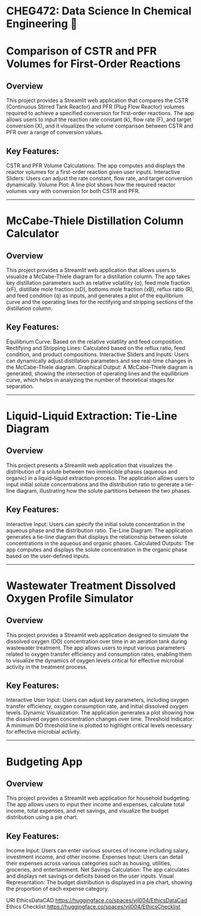 # CHEG472: Data Science In Chemical Engineering 🧪

# Comparison of CSTR and PFR Volumes for First-Order Reactions

## Overview
This project provides a Streamlit web application that compares the CSTR (Continuous Stirred Tank Reactor) and PFR (Plug Flow Reactor) volumes required to achieve a specified conversion for first-order reactions. The app allows users to input the reaction rate constant (k), flow rate (F), and target conversion (X), and it visualizes the volume comparison between CSTR and PFR over a range of conversion values.

## Key Features:

CSTR and PFR Volume Calculations: The app computes and displays the reactor volumes for a first-order reaction given user inputs.
Interactive Sliders: Users can adjust the rate constant, flow rate, and target conversion dynamically.
Volume Plot: A line plot shows how the required reactor volumes vary with conversion for both CSTR and PFR.

----------------------------------------------------------------------------------------------------------------------------------------------------

# McCabe-Thiele Distillation Column Calculator

## Overview

This project provides a Streamlit web application that allows users to visualize a McCabe-Thiele diagram for a distillation column. The app takes key distillation parameters such as relative volatility (α), feed mole fraction (xF), distillate mole fraction (xD), bottoms mole fraction (xB), reflux ratio (R), and feed condition (q) as inputs, and generates a plot of the equilibrium curve and the operating lines for the rectifying and stripping sections of the distillation column.

## Key Features:

Equilibrium Curve: Based on the relative volatility and feed composition.
Rectifying and Stripping Lines: Calculated based on the reflux ratio, feed condition, and product compositions.
Interactive Sliders and Inputs: Users can dynamically adjust distillation parameters and see real-time changes in the McCabe-Thiele diagram.
Graphical Output: A McCabe-Thiele diagram is generated, showing the intersection of operating lines and the equilibrium curve, which helps in analyzing the number of theoretical stages for separation.

----------------------------------------------------------------------------------------------------------------------------------------------------

# Liquid-Liquid Extraction: Tie-Line Diagram

## Overview

This project presents a Streamlit web application that visualizes the distribution of a solute between two immiscible phases (aqueous and organic) in a liquid-liquid extraction process. The application allows users to input initial solute concentrations and the distribution ratio to generate a tie-line diagram, illustrating how the solute partitions between the two phases.

## Key Features:

Interactive Input: Users can specify the initial solute concentration in the aqueous phase and the distribution ratio.
Tie-Line Diagram: The application generates a tie-line diagram that displays the relationship between solute concentrations in the aqueous and organic phases.
Calculated Outputs: The app computes and displays the solute concentration in the organic phase based on the user-defined inputs.

----------------------------------------------------------------------------------------------------------------------------------------------------

# Wastewater Treatment Dissolved Oxygen Profile Simulator

## Overview

This project provides a Streamlit web application designed to simulate the dissolved oxygen (DO) concentration over time in an aeration tank during wastewater treatment. The app allows users to input various parameters related to oxygen transfer efficiency and consumption rates, enabling them to visualize the dynamics of oxygen levels critical for effective microbial activity in the treatment process.

## Key Features:

Interactive User Input: Users can adjust key parameters, including oxygen transfer efficiency, oxygen consumption rate, and initial dissolved oxygen levels.
Dynamic Visualization: The application generates a plot showing how the dissolved oxygen concentration changes over time.
Threshold Indicator: A minimum DO threshold line is plotted to highlight critical levels necessary for effective microbial activity.

----------------------------------------------------------------------------------------------------------------------------------------------------

# Budgeting App

## Overview

This project provides a Streamlit web application for household budgeting. The app allows users to input their income and expenses, calculate total income, total expenses, and net savings, and visualize the budget distribution using a pie chart.

## Key Features:

Income Input: Users can enter various sources of income including salary, investment income, and other income.
Expenses Input: Users can detail their expenses across various categories such as housing, utilities, groceries, and entertainment.
Net Savings Calculation: The app calculates and displays net savings or deficits based on the user inputs.
Visual Representation: The budget distribution is displayed in a pie chart, showing the proportion of each expense category.

URI
EthicsDataCAD:https://huggingface.co/spaces/vjl004/EthicsDataCad
Ethics Checklist:https://huggingface.co/spaces/vjl004/EthicsChecklist
